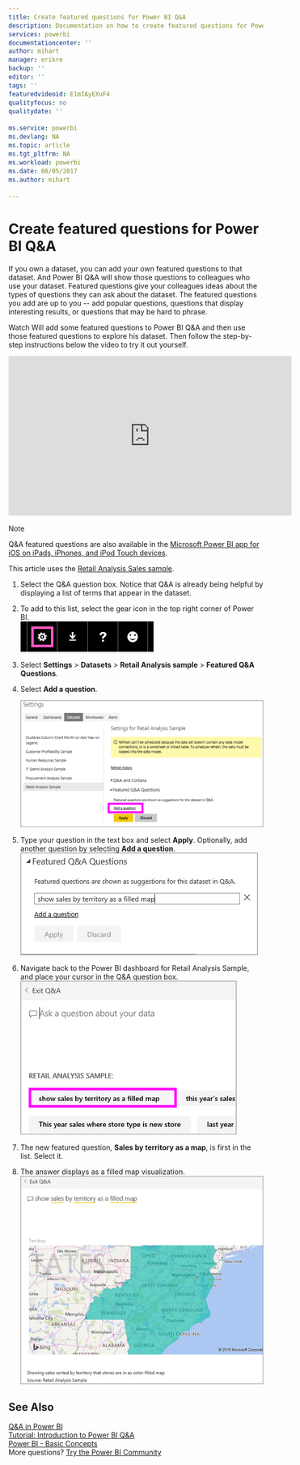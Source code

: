 ```yaml
---
title: Create featured questions for Power BI Q&A
description: Documentation on how to create featured questions for Power BI Q&A
services: powerbi
documentationcenter: ''
author: mihart
manager: erikre
backup: ''
editor: ''
tags: ''
featuredvideoid: E1mIAyEXuF4
qualityfocus: no
qualitydate: ''

ms.service: powerbi
ms.devlang: NA
ms.topic: article
ms.tgt_pltfrm: NA
ms.workload: powerbi
ms.date: 08/05/2017
ms.author: mihart

---
```

# Create featured questions for Power BI Q&A
If you own a dataset, you can add your own featured questions to that dataset.  And Power BI Q&A will show those questions to colleagues who use your dataset.  Featured questions give your colleagues ideas about the types of questions they can ask about the dataset. The featured questions you add are up to you -- add popular questions, questions that display interesting results, or questions that may be hard to phrase.

Watch Will add some featured questions to Power BI Q&A and then use those featured questions to explore his dataset. Then follow the step-by-step instructions below the video to try it out yourself.

<iframe width="560" height="315" src="https://www.youtube.com/embed/E1mIAyEXuF4" frameborder="0" allowfullscreen></iframe>

> [!NOTE]
> Q&A featured questions are also available in the [Microsoft Power BI app for iOS on iPads, iPhones, and iPod Touch devices](powerbi-mobile-ios-qna.md).
> 
> 

This article uses the [Retail Analysis Sales sample](powerbi-sample-datasets.md).

1. Select the Q&A question box.   Notice that Q&A is already being helpful by displaying a list of terms that appear in the dataset.
2. To add to this list, select the gear icon in the top right corner of Power BI.  
   ![](media/powerbi-service-q-and-a-create-featured-questions/PBI_gearIcon2.jpg)
3. Select **Settings** &gt; **Datasets** &gt; **Retail Analysis sample** &gt; **Featured Q&A Questions**.  
4. Select **Add a question**.
   
   ![](media/powerbi-service-q-and-a-create-featured-questions/power-bi-settings.png)
5. Type your question in the text box and select **Apply**.   Optionally, add another question by selecting **Add a question**.  
   ![](media/powerbi-service-q-and-a-create-featured-questions/power-bi-type-featured-question.png)
6. Navigate back to the Power BI dashboard for Retail Analysis Sample, and place your cursor in the Q&A question box.   
   ![](media/powerbi-service-q-and-a-create-featured-questions/power-bi-featured-q.png)
7. The new featured question, **Sales by territory as a map**, is first in the list. Select it.  
8. The answer displays as a filled map visualization.  
   ![](media/powerbi-service-q-and-a-create-featured-questions/power-bi-filled-map.png)

## See Also
[Q&A in Power BI](powerbi-service-q-and-a.md)  
[Tutorial: Introduction to Power BI Q&A](power-bi-visualization-introduction-to-q-and-a.md)  
[Power BI - Basic Concepts](powerbi-service-basic-concepts.md)  
More questions? [Try the Power BI Community](http://community.powerbi.com/)

